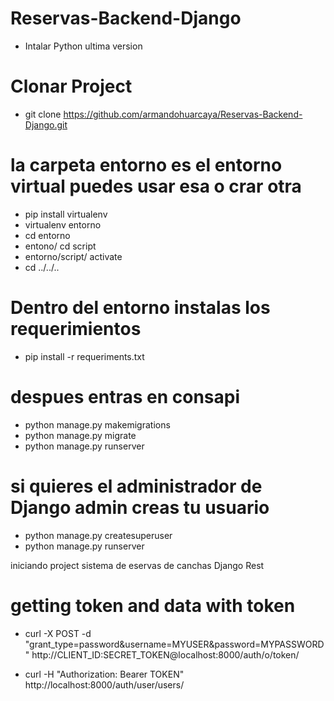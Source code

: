 # Reservas-Backend-Django
* Intalar Python ultima version
# Clonar Project
* git clone https://github.com/armandohuarcaya/Reservas-Backend-Django.git
# la carpeta entorno es el entorno virtual puedes usar esa o crar otra
* pip install virtualenv
* virtualenv entorno
* cd entorno
* entono/ cd script
* entorno/script/ activate
* cd ../../..
# Dentro del entorno instalas los requerimientos
* pip install -r requeriments.txt
# despues entras en consapi
* python manage.py makemigrations
* python manage.py migrate
* python manage.py runserver
# si quieres el administrador de Django admin creas tu usuario
* python manage.py createsuperuser
* python manage.py runserver

iniciando project sistema de eservas de canchas Django Rest
# getting token and data with token
* curl -X POST -d "grant_type=password&username=MYUSER&password=MYPASSWORD" http://CLIENT_ID:SECRET_TOKEN@localhost:8000/auth/o/token/

* curl -H "Authorization: Bearer TOKEN" http://localhost:8000/auth/user/users/
